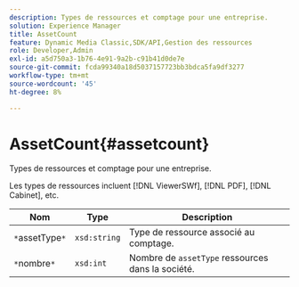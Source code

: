 ```yaml
---
description: Types de ressources et comptage pour une entreprise.
solution: Experience Manager
title: AssetCount
feature: Dynamic Media Classic,SDK/API,Gestion des ressources
role: Developer,Admin
exl-id: a5d750a3-1b76-4e91-9a2b-c91b41d0de7e
source-git-commit: fcda99340a18d5037157723bb3bdca5fa9df3277
workflow-type: tm+mt
source-wordcount: '45'
ht-degree: 8%

---
```


# AssetCount{#assetcount}

Types de ressources et comptage pour une entreprise.

Les types de ressources incluent [!DNL ViewerSWf], [!DNL PDF], [!DNL Cabinet], etc.

| Nom | Type | Description |
|---|---|---|
| `*`assetType`*` | `xsd:string` | Type de ressource associé au comptage. |
| `*`nombre`*` | `xsd:int` | Nombre de `assetType` ressources dans la société. |
